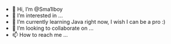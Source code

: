- 👋 Hi, I’m @Sma1lboy
- 👀 I’m interested in ...
- 🌱 I’m currently learning Java right now, I wish I can be a pro :)
- 💞️ I’m looking to collaborate on ...
- 📫 How to reach me ...

<!---
Sma1lboy/Sma1lboy is a ✨ special ✨ repository because its `README.md` (this file) appears on your GitHub profile.
You can click the Preview link to take a look at your changes.
--->
